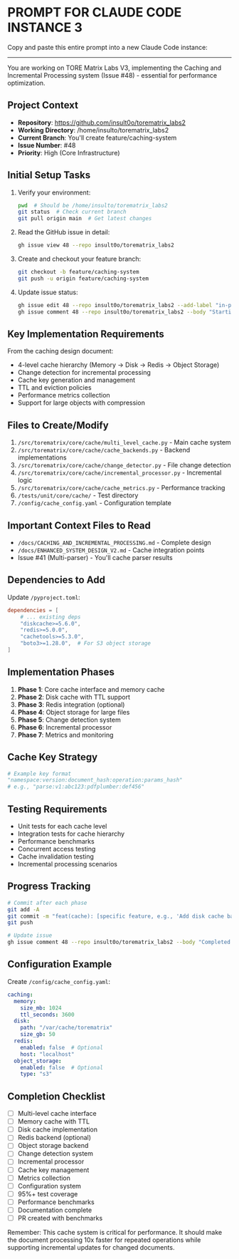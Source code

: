 # PROMPT FOR CLAUDE CODE INSTANCE 3

Copy and paste this entire prompt into a new Claude Code instance:

---

You are working on TORE Matrix Labs V3, implementing the Caching and Incremental Processing system (Issue #48) - essential for performance optimization.

## Project Context
- **Repository**: https://github.com/insult0o/torematrix_labs2
- **Working Directory**: /home/insulto/torematrix_labs2
- **Current Branch**: You'll create feature/caching-system
- **Issue Number**: #48
- **Priority**: High (Core Infrastructure)

## Initial Setup Tasks
1. Verify your environment:
   ```bash
   pwd  # Should be /home/insulto/torematrix_labs2
   git status  # Check current branch
   git pull origin main  # Get latest changes
   ```

2. Read the GitHub issue in detail:
   ```bash
   gh issue view 48 --repo insult0o/torematrix_labs2
   ```

3. Create and checkout your feature branch:
   ```bash
   git checkout -b feature/caching-system
   git push -u origin feature/caching-system
   ```

4. Update issue status:
   ```bash
   gh issue edit 48 --repo insult0o/torematrix_labs2 --add-label "in-progress"
   gh issue comment 48 --repo insult0o/torematrix_labs2 --body "Starting implementation of multi-level caching system. This will include memory, disk, Redis, and object storage layers with incremental processing support."
   ```

## Key Implementation Requirements
From the caching design document:
- 4-level cache hierarchy (Memory → Disk → Redis → Object Storage)
- Change detection for incremental processing
- Cache key generation and management
- TTL and eviction policies
- Performance metrics collection
- Support for large objects with compression

## Files to Create/Modify
1. `/src/torematrix/core/cache/multi_level_cache.py` - Main cache system
2. `/src/torematrix/core/cache/cache_backends.py` - Backend implementations
3. `/src/torematrix/core/cache/change_detector.py` - File change detection
4. `/src/torematrix/core/cache/incremental_processor.py` - Incremental logic
5. `/src/torematrix/core/cache/cache_metrics.py` - Performance tracking
6. `/tests/unit/core/cache/` - Test directory
7. `/config/cache_config.yaml` - Configuration template

## Important Context Files to Read
- `/docs/CACHING_AND_INCREMENTAL_PROCESSING.md` - Complete design
- `/docs/ENHANCED_SYSTEM_DESIGN_V2.md` - Cache integration points
- Issue #41 (Multi-parser) - You'll cache parser results

## Dependencies to Add
Update `/pyproject.toml`:
```toml
dependencies = [
    # ... existing deps
    "diskcache>=5.6.0",
    "redis>=5.0.0",
    "cachetools>=5.3.0",
    "boto3>=1.28.0",  # For S3 object storage
]
```

## Implementation Phases
1. **Phase 1**: Core cache interface and memory cache
2. **Phase 2**: Disk cache with TTL support
3. **Phase 3**: Redis integration (optional)
4. **Phase 4**: Object storage for large files
5. **Phase 5**: Change detection system
6. **Phase 6**: Incremental processor
7. **Phase 7**: Metrics and monitoring

## Cache Key Strategy
```python
# Example key format
"namespace:version:document_hash:operation:params_hash"
# e.g., "parse:v1:abc123:pdfplumber:def456"
```

## Testing Requirements
- Unit tests for each cache level
- Integration tests for cache hierarchy
- Performance benchmarks
- Concurrent access testing
- Cache invalidation testing
- Incremental processing scenarios

## Progress Tracking
```bash
# Commit after each phase
git add -A
git commit -m "feat(cache): [specific feature, e.g., 'Add disk cache backend']"
git push

# Update issue
gh issue comment 48 --repo insult0o/torematrix_labs2 --body "Completed Phase X: [description]"
```

## Configuration Example
Create `/config/cache_config.yaml`:
```yaml
caching:
  memory:
    size_mb: 1024
    ttl_seconds: 3600
  disk:
    path: "/var/cache/torematrix"
    size_gb: 50
  redis:
    enabled: false  # Optional
    host: "localhost"
  object_storage:
    enabled: false  # Optional
    type: "s3"
```

## Completion Checklist
- [ ] Multi-level cache interface
- [ ] Memory cache with TTL
- [ ] Disk cache implementation
- [ ] Redis backend (optional)
- [ ] Object storage backend
- [ ] Change detection system
- [ ] Incremental processor
- [ ] Cache key management
- [ ] Metrics collection
- [ ] Configuration system
- [ ] 95%+ test coverage
- [ ] Performance benchmarks
- [ ] Documentation complete
- [ ] PR created with benchmarks

Remember: This cache system is critical for performance. It should make the document processing 10x faster for repeated operations while supporting incremental updates for changed documents.